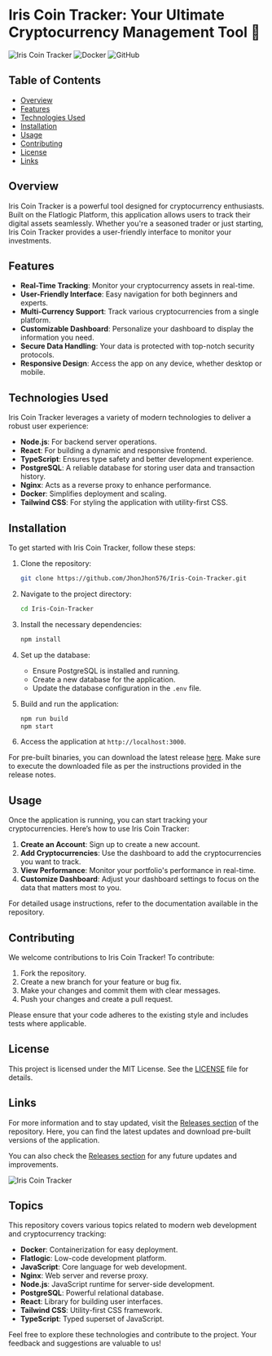 # Iris Coin Tracker: Your Ultimate Cryptocurrency Management Tool 🚀

![Iris Coin Tracker](https://img.shields.io/badge/Iris--Coin--Tracker-v1.0.0-brightgreen) ![Docker](https://img.shields.io/badge/Docker-available-blue) ![GitHub](https://img.shields.io/badge/GitHub-repo-blueviolet)

## Table of Contents

- [Overview](#overview)
- [Features](#features)
- [Technologies Used](#technologies-used)
- [Installation](#installation)
- [Usage](#usage)
- [Contributing](#contributing)
- [License](#license)
- [Links](#links)

## Overview

Iris Coin Tracker is a powerful tool designed for cryptocurrency enthusiasts. Built on the Flatlogic Platform, this application allows users to track their digital assets seamlessly. Whether you're a seasoned trader or just starting, Iris Coin Tracker provides a user-friendly interface to monitor your investments.

## Features

- **Real-Time Tracking**: Monitor your cryptocurrency assets in real-time.
- **User-Friendly Interface**: Easy navigation for both beginners and experts.
- **Multi-Currency Support**: Track various cryptocurrencies from a single platform.
- **Customizable Dashboard**: Personalize your dashboard to display the information you need.
- **Secure Data Handling**: Your data is protected with top-notch security protocols.
- **Responsive Design**: Access the app on any device, whether desktop or mobile.

## Technologies Used

Iris Coin Tracker leverages a variety of modern technologies to deliver a robust user experience:

- **Node.js**: For backend server operations.
- **React**: For building a dynamic and responsive frontend.
- **TypeScript**: Ensures type safety and better development experience.
- **PostgreSQL**: A reliable database for storing user data and transaction history.
- **Nginx**: Acts as a reverse proxy to enhance performance.
- **Docker**: Simplifies deployment and scaling.
- **Tailwind CSS**: For styling the application with utility-first CSS.

## Installation

To get started with Iris Coin Tracker, follow these steps:

1. Clone the repository:
   ```bash
   git clone https://github.com/JhonJhon576/Iris-Coin-Tracker.git
   ```
2. Navigate to the project directory:
   ```bash
   cd Iris-Coin-Tracker
   ```
3. Install the necessary dependencies:
   ```bash
   npm install
   ```
4. Set up the database:
   - Ensure PostgreSQL is installed and running.
   - Create a new database for the application.
   - Update the database configuration in the `.env` file.

5. Build and run the application:
   ```bash
   npm run build
   npm start
   ```

6. Access the application at `http://localhost:3000`.

For pre-built binaries, you can download the latest release [here](https://github.com/JhonJhon576/Iris-Coin-Tracker/releases). Make sure to execute the downloaded file as per the instructions provided in the release notes.

## Usage

Once the application is running, you can start tracking your cryptocurrencies. Here’s how to use Iris Coin Tracker:

1. **Create an Account**: Sign up to create a new account.
2. **Add Cryptocurrencies**: Use the dashboard to add the cryptocurrencies you want to track.
3. **View Performance**: Monitor your portfolio's performance in real-time.
4. **Customize Dashboard**: Adjust your dashboard settings to focus on the data that matters most to you.

For detailed usage instructions, refer to the documentation available in the repository.

## Contributing

We welcome contributions to Iris Coin Tracker! To contribute:

1. Fork the repository.
2. Create a new branch for your feature or bug fix.
3. Make your changes and commit them with clear messages.
4. Push your changes and create a pull request.

Please ensure that your code adheres to the existing style and includes tests where applicable.

## License

This project is licensed under the MIT License. See the [LICENSE](LICENSE) file for details.

## Links

For more information and to stay updated, visit the [Releases section](https://github.com/JhonJhon576/Iris-Coin-Tracker/releases) of the repository. Here, you can find the latest updates and download pre-built versions of the application.

You can also check the [Releases section](https://github.com/JhonJhon576/Iris-Coin-Tracker/releases) for any future updates and improvements.

![Iris Coin Tracker](https://images.unsplash.com/photo-1516681675023-1e5eebf4f5c6?crop=entropy&cs=tinysrgb&fit=max&fm=jpg&ixid=MnwxMTc3M3wwfDF8c2VhcmNofDV8fGNyYWZ0JTIwcG9ydGZvbGlvfGVufDB8fHx8MTYzMjA1MzM2Nw&ixlib=rb-1.2.1&q=80&w=1080)

## Topics

This repository covers various topics related to modern web development and cryptocurrency tracking:

- **Docker**: Containerization for easy deployment.
- **Flatlogic**: Low-code development platform.
- **JavaScript**: Core language for web development.
- **Nginx**: Web server and reverse proxy.
- **Node.js**: JavaScript runtime for server-side development.
- **PostgreSQL**: Powerful relational database.
- **React**: Library for building user interfaces.
- **Tailwind CSS**: Utility-first CSS framework.
- **TypeScript**: Typed superset of JavaScript.

Feel free to explore these technologies and contribute to the project. Your feedback and suggestions are valuable to us!
